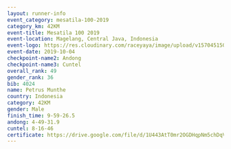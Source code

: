 ```yaml
---
layout: runner-info 
event_category: mesatila-100-2019 
category_km: 42KM 
event-title: Mesatila 100 2019 
event-location: Magelang, Central Java, Indonesia 
event-logo: https://res.cloudinary.com/raceyaya/image/upload/v1570451507/logo/mesastila100_jin7bl.jpg 
event-date: 2019-10-04 
checkpoint-name2: Andong 
checkpoint-name3: Cuntel 
overall_rank: 49
gender_rank: 36
bib: 4024
name: Petrus Munthe
country: Indonesia
category: 42KM
gender: Male
finish_time: 9-59-26.5
andong: 4-49-31.9
cuntel: 8-16-46
certificate: https://drive.google.com/file/d/1U443AtT0mr2OGDHqpNm5chDqVShiDTYr/view?usp=sharing
---
```

